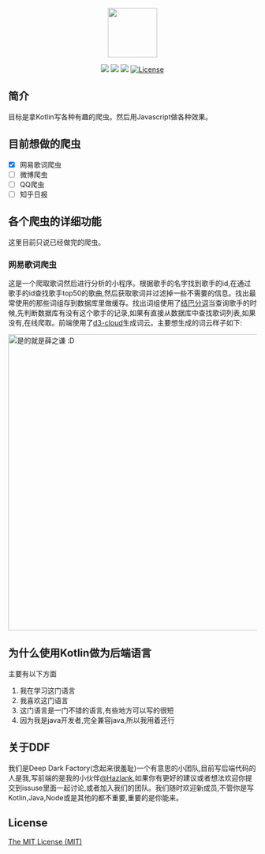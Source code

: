 <p align="center"><a href="https://vuejs.org" target="_blank"><img width="100"src="http://7xqvgr.com1.z0.glb.clouddn.com/logo.jpg"></a></p>

<p align="center">
  <a href="https://github.com/DeepDarkFactory"><img src="https://img.shields.io/badge/Made%20in-DDF-ff69b4.svg" /></a>
  <a href="https://gradle.org/"><img src="https://img.shields.io/badge/gradle-3.5-brightgreen.svg" /></a>
  <a href="https://gradle.org/"><img src="https://img.shields.io/badge/gradle-3.5-brightgreen.svg" /></a>
  <a href="https://github.com/Nbsaw/kotlin_spider/blob/master/LICENSE"><img src="https://img.shields.io/npm/l/vue.svg" alt="License"></a>
</p>

## 简介
目标是拿Kotlin写各种有趣的爬虫。然后用Javascript做各种效果。

## 目前想做的爬虫
- [X] 网易歌词爬虫
- [ ] 微博爬虫
- [ ] QQ爬虫
- [ ] 知乎日报

## 各个爬虫的详细功能
这里目前只说已经做完的爬虫。

### 网易歌词爬虫
这是一个爬取歌词然后进行分析的小程序。根据歌手的名字找到歌手的id,在通过歌手的id查找歌手top50的歌曲,然后获取歌词并过滤掉一些不需要的信息。找出最常使用的那些词组存到数据库里做缓存。找出词组使用了[结巴分词](https://mvnrepository.com/artifact/com.huaban/jieba-analysis/1.0.2)当查询歌手的时候,先判断数据库有没有这个歌手的记录,如果有直接从数据库中查找歌词列表,如果没有,在线爬取。前端使用了[d3-cloud](https://github.com/jasondavies/d3-cloud)生成词云。主要想生成的词云样子如下:
<p><img src="http://7xqvgr.com1.z0.glb.clouddn.com/%E8%96%9B%E4%B9%8B%E8%B0%A6%E8%AF%8D%E4%BA%91" width="600px" alt="是的就是薛之谦 :D" /></p>

## 为什么使用Kotlin做为后端语言
主要有以下方面
1. 我在学习这门语言
2. 我喜欢这门语言
3. 这门语言是一门不错的语言,有些地方可以写的很短
4. 因为我是java开发者,完全兼容java,所以我用着还行

## 关于DDF
我们是Deep Dark Factory(念起来很羞耻)一个有意思的小团队,目前写后端代码的人是我,写前端的是我的小伙伴[@Hazlank](https://github.com/Hazlank),如果你有更好的建议或者想法欢迎你提交到issuse里面一起讨论,或者加入我们的团队。我们随时欢迎新成员,不管你是写Kotlin,Java,Node或是其他的都不重要,重要的是你能来。

## License
[The MIT License (MIT)](https://github.com/Nbsaw/kotlin_spider/blob/master/LICENSE)
